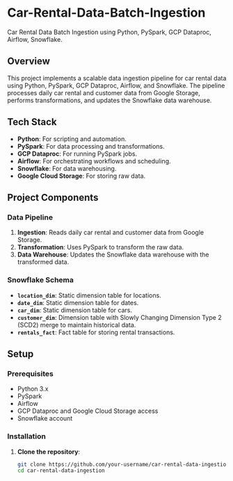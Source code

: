 # Car-Rental-Data-Batch-Ingestion
Car Rental Data Batch Ingestion using Python, PySpark, GCP Dataproc, Airflow, Snowflake.

## Overview

This project implements a scalable data ingestion pipeline for car rental data using Python, PySpark, GCP Dataproc, Airflow, and Snowflake. The pipeline processes daily car rental and customer data from Google Storage, performs transformations, and updates the Snowflake data warehouse.

## Tech Stack

- **Python**: For scripting and automation.
- **PySpark**: For data processing and transformations.
- **GCP Dataproc**: For running PySpark jobs.
- **Airflow**: For orchestrating workflows and scheduling.
- **Snowflake**: For data warehousing.
- **Google Cloud Storage**: For storing raw data.

## Project Components

### Data Pipeline

1. **Ingestion**: Reads daily car rental and customer data from Google Storage.
2. **Transformation**: Uses PySpark to transform the raw data.
3. **Data Warehouse**: Updates the Snowflake data warehouse with the transformed data.

### Snowflake Schema

- **`location_dim`**: Static dimension table for locations.
- **`date_dim`**: Static dimension table for dates.
- **`car_dim`**: Static dimension table for cars.
- **`customer_dim`**: Dimension table with Slowly Changing Dimension Type 2 (SCD2) merge to maintain historical data.
- **`rentals_fact`**: Fact table for storing rental transactions.

## Setup

### Prerequisites

- Python 3.x
- PySpark
- Airflow
- GCP Dataproc and Google Cloud Storage access
- Snowflake account

### Installation

1. **Clone the repository**:
   ```bash
   git clone https://github.com/your-username/car-rental-data-ingestion.git
   cd car-rental-data-ingestion
